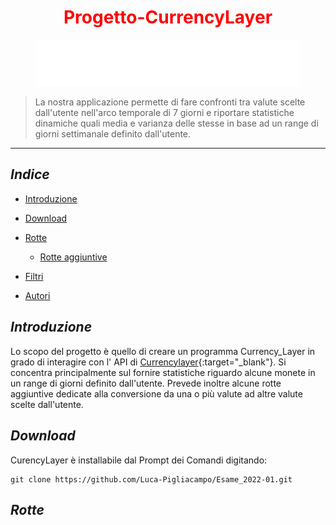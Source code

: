 <h1 align="center"> <font color="red">Progetto-CurrencyLayer</h1></font>
<figure>
    <img src="currencylayer_logo.png">
</figure>


> La nostra applicazione permette di fare  confronti tra valute scelte  dall'utente nell'arco temporale di 7 giorni e riportare statistiche dinamiche quali media e varianza delle stesse in base ad un range di giorni settimanale definito dall'utente.
  *** 
  
  ## *Indice*

  -  [Introduzione](#introduzione)

  - [Download](#download)

  - [Rotte](#rotte)
     - [Rotte aggiuntive](#rotte-aggiuntive)

  - [Filtri](#filtri)

  - [Autori](#autori)


## *Introduzione*
  <a>Lo scopo del progetto è quello di creare un programma Currency_Layer in grado di interagire con l' API di [Currencylayer](https://currencylayer.com/){:target="_blank"}.
  Si concentra principalmente sul fornire statistiche riguardo alcune monete in un range di giorni definito dall'utente. 
  Prevede inoltre alcune rotte aggiuntive dedicate alla conversione da    una o più valute ad altre valute  scelte dall'utente.</a>
  
 ## *Download*
  <a>CurencyLayer è installabile dal Prompt dei Comandi digitando:  
   ```
   git clone https://github.com/Luca-Pigliacampo/Esame_2022-01.git
   ```
  </a>
  
  ## *Rotte*
  

  


